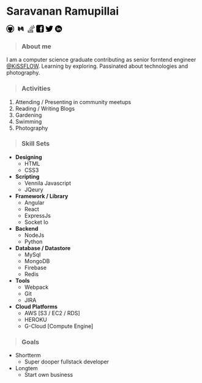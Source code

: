 # Saravanan Ramupillai

[<img src="images/github.svg" height="20">](https://github.com/saravanan10393)
[<img src="images/medium.png" height="20">](https://medium.com/@saravananr_93203) 
[<img src="images/stackoverflow.png" height="20">](https://github.com/saravanan10393)
[<img src="images/facebook.png" height="20">](https://www.facebook.com/saravananramupillai)
[<img src="images/twitter.png" height="20">](https://twitter.com/saravanan10393)
[<img src="images/linkedin.png" height="20">](https://www.linkedin.com/in/saravananramupillai/)
> ### About me
  I am a computer science graduate contributing as senior forntend engineer [@KiSSFLOW](https://www.kissflow.com). Learning by exploring. Passinated about technologies and photography.

> ### Activities
  1. Attending / Presenting in community meetups
  2. Reading / Writing Blogs
  3. Gardening
  4. Swimming
  5. Photography
> ### Skill Sets
  * **Designing**
    * HTML
    * CSS3
  * **Scripting**
    * Vennila Javascript
    * JQeury
  * **Framework / Library**
    * Angular
    * React
    * ExpressJs
    * Socket Io
  * **Backend**
    * NodeJs
    * Python
  * **Database / Datastore**
    * MySql
    * MongoDB
    * Firebase
    * Redis
  * **Tools**
    * Webpack
    * Git
    * JIRA
  * **Cloud Platforms**
    * AWS [S3 / EC2 / RDS]
    * HEROKU
    * G-Cloud [Compute Engine]

> ### Goals
  * Shortterm
    * Super dooper fullstack developer
  * Longtem
    * Start own business

